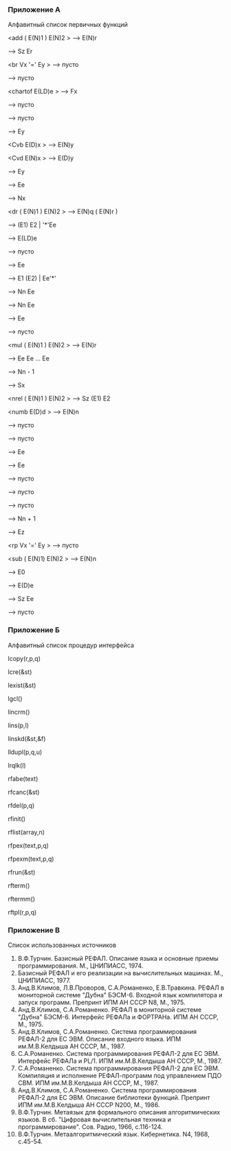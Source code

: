 ### Приложение А

Алфавитный список первичных функций

<add ( E(N)1 ) E(N)2 > --> E(N)r

<apply Ee > --> Sz Er

<br Vx '=' Ey > --> пусто

<card > --> пусто

<chartof E(LD)e > --> Fx

<clsget Nn > --> пусто

<clsput Nn > --> пусто

<cp Vx > --> Ey

<Cvb E(D)x > --> E(N)y

<Cvd E(N)x > --> E(D)y

<dg Vx > --> Ey

<dgall > --> Ee

<div ( E(N)1 ) E(N)2 > --> Nx

<dr ( E(N)1 ) E(N)2 > --> E(N)q ( E(N)r )

<first Nn Ee > --> (E1) E2 | '*'Ee

<ftochar Fx > --> E(LD)e

<functab Fx > --> пусто

<gtr Sz > --> Ee

<last Nn Ee > --> E1 (E2) | Ee'*'

<lengr Ee > --> Nn Ee

<lengw Ee > --> Nn Ee

<libget Nn > --> Ee

<libput Nn Ee > --> пусто

<mul ( E(N)1 ) E(N)2 > --> E(N)r

<multe Nn Ee > --> Ee Ee ... Ee

<m1 Nn > --> Nn - 1

<new Ee > --> Sx

<nrel ( E(N)1 ) E(N)2 > --> Sz (E1) E2

<numb E(D)d > --> E(N)n

<opnget Nn Ee > --> пусто

<opnput Nn Ee > --> пусто

<print Ee > --> Ee

<printm Ee > --> Ee

<prout Ee > --> пусто

<proutm Ee > --> пусто

<ptr Sz Ee > --> пусто

<p1 Nn > --> Nn + 1

<rdr Sz > --> Ez

<rp Vx '=' Ey > --> пусто

<sub ( E(N)1) E(N)2 > --> E(N)n

<swr Sz Ee > --> E0

<symb Nn > --> E(D)e

<type Ee > --> Sz Ee

<wtr Sz Ee > --> пусто

### Приложение Б

Алфавитный список процедур интерфейса

lcopy(r,p,q)

lcre(&st)

lexist(&st)

lgcl()

lincrm()

lins(p,l)

linskd(&st,&f)

lldupl(p,q,u)

lrqlk(l)

rfabe(text)

rfcanc(&st)

rfdel(p,q)

rfinit()

rflist(array,n)

rfpex(text,p,q)

rfpexm(text,p,q)

rfrun(&st)

rfterm()

rftermm()

rftpl(r,p,q)

### Приложение В

Список использованных источников

1. В.Ф.Турчин. Базисный РЕФАЛ. Описание языка и основные приемы
программирования. М., ЦНИПИАСС, 1974.
2. Базисный РЕФАЛ и его реализации на вычислительных машинах. М.,
ЦНИПИАСС, 1977.
3. Анд.В.Климов, Л.В.Проворов, С.А.Романенко, Е.В.Травкина. РЕФАЛ в
мониторной системе "Дубна" БЭСМ-6. Входной язык компилятора и запуск
программ. Препринт ИПМ АН СССР N8, М., 1975.
4. Анд.В.Климов, С.А.Романенко. РЕФАЛ в мониторной системе "Дубна"
БЭСМ-6. Интерфейс РЕФАЛа и ФОРТРАНа. ИПМ АН СССР, М., 1975.
5. Анд.В.Климов, С.А.Романенко. Система программирования РЕФАЛ-2
для ЕС ЭВМ. Описание входного языка. ИПМ им.М.В.Келдыша АН СССР, М., 1987.
6. С.А.Романенко. Система программирования РЕФАЛ-2 для ЕС ЭВМ.
Интерфейс РЕФАЛа и PL/1. ИПМ им.М.В.Келдыша АН СССР, М., 1987.
7. С.А.Романенко. Система программирования РЕФАЛ-2 для ЕС ЭВМ.
Компиляция и исполнение РЕФАЛ-программ под управлением ПДО СВМ. ИПМ
им.М.В.Келдыша АН СССР, М., 1987.
8. Анд.В.Климов, С.А.Романенко. Система программирования РЕФАЛ-2
для ЕС ЭВМ. Описание библиотеки функций. Препринт ИПМ им.М.В.Келдыша
АН СССР N200, М., 1986.
9. В.Ф.Турчин. Метаязык для формального описания алгоритмических
языков. В сб. "Цифровая вычислительная техника и программирование".
Сов. Радио, 1966, с.116-124.
10. В.Ф.Турчин. Метаалгоритмический язык. Кибернетика. N4, 1968,
с.45-54.
